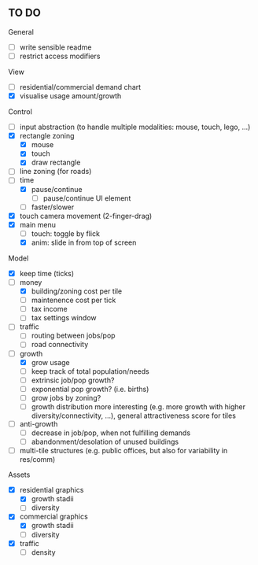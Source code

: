 ## TO DO

General
- [ ] write sensible readme
- [ ] restrict access modifiers

View
- [ ] residential/commercial demand chart
- [X] visualise usage amount/growth

Control
- [ ] input abstraction (to handle multiple modalities: mouse, touch, lego, ...)
- [X] rectangle zoning
  - [X] mouse
  - [X] touch
  - [X] draw rectangle
- [ ] line zoning (for roads)
- [ ] time
  - [X] pause/continue
    - [ ] pause/continue UI element
  - [ ] faster/slower
- [X] touch camera movement (2-finger-drag)
- [X] main menu
  - [ ] touch: toggle by flick
  - [X] anim: slide in from top of screen

Model
- [X] keep time (ticks)
- [ ] money
  - [X] building/zoning cost per tile
  - [ ] maintenence cost per tick
  - [ ] tax income
  - [ ] tax settings window
- [ ] traffic
  - [ ] routing between jobs/pop
  - [ ] road connectivity
- [ ] growth
  - [X] grow usage
  - [ ] keep track of total population/needs
  - [ ] extrinsic job/pop growth?
  - [ ] exponential pop growth? (i.e. births)
  - [ ] grow jobs by zoning?
  - [ ] growth distribution more interesting (e.g. more growth with higher diversity/connectivity, ...), general attractiveness score for tiles
- [ ] anti-growth
  - [ ] decrease in job/pop, when not fulfilling demands
  - [ ] abandonment/desolation of unused buildings
- [ ] multi-tile structures (e.g. public offices, but also for variability in res/comm)

Assets
- [X] residential graphics
  - [X] growth stadii
  - [ ] diversity
- [X] commercial graphics
  - [X] growth stadii
  - [ ] diversity
- [X] traffic
  - [ ] density